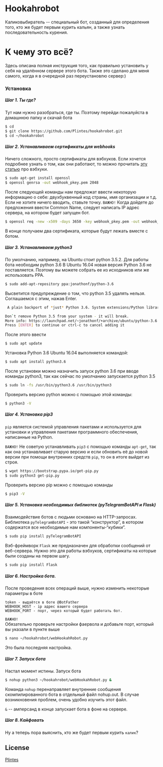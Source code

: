 # Hookahrobot

Каликовыбиратель -- специальный бот, созданный для определения того, кто же будет первым курить кальян, а также узнать последовательность курения. 

# К чему это всё?

Здесь описана полная инструкция того, как правильно установить у себя на удалённом сервере этого бота. Также это сделано для меня самого, когда я в очередной раз переустановлю сервер:) 


### Установка
##### Шаг 1. Ты где?
Тут нам нужно разобраться, где ты. Поэтому перейди пожалуйста в домашнюю папку и скачай бота

```sh
$ cd
$ git clone https://github.com/Plintes/hookahrobot.git
$ cd ~/hookahrobot
```

##### Шаг 2. Устанавливаем сертификаты для webhooks
Ничего сложного, просто сертификаты для вэбхуков. Если хочется подробнее узнать о том, как они работают, то можно прочитать [эту статью](https://groosha.gitbooks.io/telegram-bot-lessons/content/chapter4.html) про вэбхуки.

```sh
$ sudo apt-get install openssl
$ openssl genrsa -out webhook_pkey.pem 2048
```
После следующей команды нам предложат ввести некоторую информацию о себе: двухбуквенный код страны, имя организации и т.д. Если не хотите ничего вводить, ставьте точку. 
	`ВАЖНО!` Когда дойдете до предложения ввести Common Name, следует написать IP адрес сервера, на котором будет запущен бот.
```sh
$ openssl req -new -x509 -days 3650 -key webhook_pkey.pem -out webhook_cert.pem
```
В конце получаем два сертификата, которые будут лежать вместе с ботом.

##### Шаг 3. Устанавливаем python3
По умолчанию, например, на Ubuntu стоит python 3.5.2. Для работы бота необходим python 3.6
В Ubuntu 16.04 новая версия Python 3.6 не поставляется. Поэтому вы можете собрать ее из исходников или же использовать PPA.
```sh
$ sudo add-apt-repository ppa:jonathonf/python-3.6
```
Высветится предупреждение о том, что python 3.5 удалять нельзя. Соглашаемся с этим, нажав Enter. 
```sh
 A plain backport of *just* Python 3.6. System extensions/Python libraries may or may not work.

Don`t remove Python 3.5 from your system - it will break.
More info: https://launchpad.net/~jonathonf/+archive/ubuntu/python-3.6
Press [ENTER] to continue or ctrl-c to cancel adding it  
```
После этого ввести 
```sh
$ sudo apt update
```

Установка Python 3.6 Ubuntu 16.04 выполняется командой:

```sh
$ sudo apt install python3.6
```

После установки можно назначить запуск python 3.6 при вводе команды python3, так как сейчас по умолчанию запускается python 3.5
```sh
$ sudo ln -fs /usr/bin/python3.6 /usr/bin/python3
```
Проверить версию python можно с помощью этой команды:
```sh
$ python3 -V
```

##### Шаг 4. Установка pip3
`pip` является системой управления пакетами и используется для установки и управления пакетами программного обеспечения, написанные на Python.

`ВАЖНО!`
Не советую устанавливать `pip3` с помощью команды `apt-get`, так как она устанавливает старую версию и если обновить её до новой версии при помощи внутренних средств `pip`, то он в итоге выйдет из строя.
```sh
$ wget https://bootstrap.pypa.io/get-pip.py
$ sudo python3 get-pip.py
```

Проверить версию pip можно с помощью команды

```sh
$ pip3 -V
```

##### Шаг 5. Установка необходимых библиотек (pyTelegramBotAPI и Flask)

Взаимодействие ботов с людьми основано на HTTP-запросах. Библиотека `pyTelegramBotAPI` - это такой “конструктор”, в котором содержатся все необходимые нам компоненты-“кубики”.

```sh
$ sudo pip install pyTelegramBotAPI
```

Вэб-фреймворк `Flask` же предназначен для обработки сообщений от веб-сервера. Нужно это для работы вэбхуков, сертификаты на которые были созданы на первом шагу.

```sh
$ sudo pip install Flask
```

##### Шаг 6. Настройка бота.

После проведения всех операций выше, нужно изменить некоторые параметры в боте

	token - выдаётся в боте @BotFather
	WEBHOOK_HOST - ip адрес вашего сервера
	WEBHOOK_PORT - порт, через который будет работать бот. 
	
`ВАЖНО!`	
Обязательно проверьте настройки фаервола и добавьте порт, который вы указали в пункте выше
```sh
$ nano ~/hookahrobot/webHookahRobot.py
```

Это была последняя настройка.

##### Шаг 7. Запуск бота
Настал момент истины. Запуск бота
```sh
$ nohup python3 ~/hookahrobot/webHookahRobot.py &
```
Команда `nohup` перенаправляет внутренние сообщения скомпилированного бота в отдельный файл nohup.out. В случае возникновения проблем, очень удобно изучить этот файл. 

`&` -- амперсанд в конце запускает бота в фоне на сервере. 

##### Шаг 8. Кайфовать
	
Ну а теперь пора выяснить, кто же будет первым курить `калик`? 

License
----

[Plintes](https://plintes.xyz)
